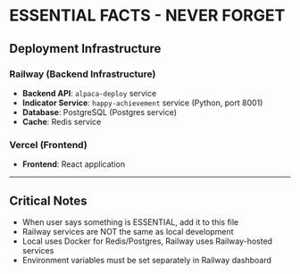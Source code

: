 # ESSENTIAL FACTS - NEVER FORGET

## Deployment Infrastructure

### Railway (Backend Infrastructure)
- **Backend API**: `alpaca-deploy` service
- **Indicator Service**: `happy-achievement` service (Python, port 8001)
- **Database**: PostgreSQL (Postgres service)
- **Cache**: Redis service

### Vercel (Frontend)
- **Frontend**: React application

---

## Critical Notes
- When user says something is ESSENTIAL, add it to this file
- Railway services are NOT the same as local development
- Local uses Docker for Redis/Postgres, Railway uses Railway-hosted services
- Environment variables must be set separately in Railway dashboard
